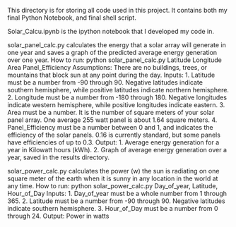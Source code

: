 This directory is for storing all code used in this project.  It contains both my final Python Notebook, and final shell script.

Solar_Calcu.ipynb is the ipython notebook that I developed my code in.

solar_panel_calc.py calculates the energy that a solar array will generate in one year and saves a graph of the predicted average energy generation over one year.
How to run: python solar_panel_calc.py Latitude Longitude Area Panel_Efficiency
Assumptions: There are no buildings, trees, or mountains that block sun at any point during the day.
Inputs: 1. Latitude must be a number from -90 through 90. Negative latitudes indicate southern hemisphere, while positive latitudes indicate northern hemisphere.
2. Longitude must be a number from -180 through 180. Negative longitudes indicate
western hemisphere, while positive longitudes indicate eastern.
3. Area must be a number.  It is the number of square meters of your solar panel array. One average 255 watt panel is about 1.64 square meters.
4. Panel_Efficiency must be a number between 0 and 1, and indicates the efficiency of the solar panels. 0.16 is currently standard, but some panels have efficiencies of up to 0.3.
Output: 1. Average energy generation for a year in Kilowatt hours (kWh).
2. Graph of average energy generation over a year, saved in the results directory.


solar_power_calc.py calculates the power (w) the sun is radiating on one square meter of the earth when it is sunny in any location in the world at any time.
How to run: python solar_power_calc.py Day_of_year, Latitude, Hour_of_Day
Inputs: 1. Day_of_year must be a whole number from 1 through 365.
2. Latitude must be a number from -90 through 90. Negative latitudes indicate southern hemisphere.
3. Hour_of_Day must be a number from 0 through 24.
Output: Power in watts

